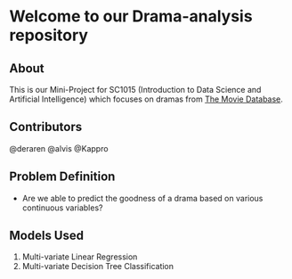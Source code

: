 # Welcome to our Drama-analysis repository

## About

This is our Mini-Project for SC1015 (Introduction to Data Science and Artificial Intelligence) which focuses on dramas from [The Movie Database](https://www.kaggle.com/datasets/robertonacu/tmdb-kdramas-2022?select=networks.csv). 

## Contributors
@deraren
@alvis
@Kappro

## Problem Definition
- Are we able to predict the goodness of a drama based on various continuous variables?

## Models Used
1. Multi-variate Linear Regression
2. Multi-variate Decision Tree Classification
